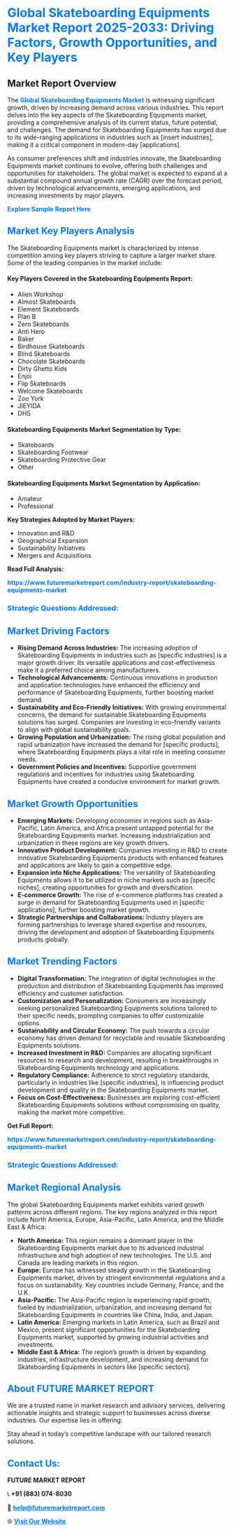 <h1 style="color: #007BFF;">Global Skateboarding Equipments Market Report 2025-2033: Driving Factors, Growth Opportunities, and Key Players</h1>

<section id="overview">
<h2>Market Report Overview</h2>
<p>The <a href="https://www.futuremarketreport.com/industry-report/skateboarding-equipments-market" style="color: #007BFF; text-decoration: none;"><strong>Global Skateboarding Equipments Market</strong></a> is witnessing significant growth, driven by increasing demand across various industries. This report delves into the key aspects of the Skateboarding Equipments market, providing a comprehensive analysis of its current status, future potential, and challenges. The demand for Skateboarding Equipments has surged due to its wide-ranging applications in industries such as [insert industries], making it a critical component in modern-day [applications].</p>
<p>As consumer preferences shift and industries innovate, the Skateboarding Equipments market continues to evolve, offering both challenges and opportunities for stakeholders. The global market is expected to expand at a substantial compound annual growth rate (CAGR) over the forecast period, driven by technological advancements, emerging applications, and increasing investments by major players.</p>
</section>

<section id="overview">
<p><a href="https://www.futuremarketreport.com/request-sample/reportId=102583" style="color: #007BFF; text-decoration: none;"><strong>Explore Sample Report Here</strong></a></p>
</section>

<section id="key-players">
<h2 style="color: #007BFF;">Market Key Players Analysis</h2>
<p>The Skateboarding Equipments market is characterized by intense competition among key players striving to capture a larger market share. Some of the leading companies in the market include:</p>
<h4>Key Players Covered in the Skateboarding Equipments Report:</h4>
<ul><li>Alien Workshop</li><li>Almost Skateboards</li><li>Element Skateboards</li><li>Plan B</li><li>Zero Skateboards</li><li>Anti Hero</li><li>Baker</li><li>Birdhouse Skateboards</li><li>Blind Skateboards</li><li>Chocolate Skateboards</li><li>Dirty Ghetto Kids</li><li>Enjoi</li><li>Flip Skateboards</li><li>Welcome Skateboards</li><li>Zoo York</li><li>JIEYIDA</li><li>DHS</li></ul>
<h4>Skateboarding Equipments Market Segmentation by Type:</h4>
<ul><li>Skateboards</li><li>Skateboarding Footwear</li><li>Skateboarding Protective Gear</li><li>Other</li></ul>

<h4>Skateboarding Equipments Market Segmentation by Application:</h4>
<ul><li>Amateur</li><li>Professional</li></ul>
<p><strong>Key Strategies Adopted by Market Players:</strong></p>
<ul>
<li>Innovation and R&D</li>
<li>Geographical Expansion</li>
<li>Sustainability Initiatives</li>
<li>Mergers and Acquisitions</li>
</ul>
</section>

<section>
<p><strong>Read Full Analysis: </strong></p><a href="https://www.futuremarketreport.com/industry-report/skateboarding-equipments-market" style="color: #007BFF; text-decoration: none;"><strong>https://www.futuremarketreport.com/industry-report/skateboarding-equipments-market</strong></a>
<h3 style="color: #007BFF;">Strategic Questions Addressed:</h3>
</section>

<section id="driving-factors">
<h2 style="color: #007BFF;">Market Driving Factors</h2>
<ul>
<li><strong>Rising Demand Across Industries:</strong> The increasing adoption of Skateboarding Equipments in industries such as [specific industries] is a major growth driver. Its versatile applications and cost-effectiveness make it a preferred choice among manufacturers.</li>
<li><strong>Technological Advancements:</strong> Continuous innovations in production and application technologies have enhanced the efficiency and performance of Skateboarding Equipments, further boosting market demand.</li>
<li><strong>Sustainability and Eco-Friendly Initiatives:</strong> With growing environmental concerns, the demand for sustainable Skateboarding Equipments solutions has surged. Companies are investing in eco-friendly variants to align with global sustainability goals.</li>
<li><strong>Growing Population and Urbanization:</strong> The rising global population and rapid urbanization have increased the demand for [specific products], where Skateboarding Equipments plays a vital role in meeting consumer needs.</li>
<li><strong>Government Policies and Incentives:</strong> Supportive government regulations and incentives for industries using Skateboarding Equipments have created a conducive environment for market growth.</li>
</ul>
</section>

<section id="growth-opportunities">
<h2 style="color: #007BFF;">Market Growth Opportunities</h2>
<ul>
<li><strong>Emerging Markets:</strong> Developing economies in regions such as Asia-Pacific, Latin America, and Africa present untapped potential for the Skateboarding Equipments market. Increasing industrialization and urbanization in these regions are key growth drivers.</li>
<li><strong>Innovative Product Development:</strong> Companies investing in R&D to create innovative Skateboarding Equipments products with enhanced features and applications are likely to gain a competitive edge.</li>
<li><strong>Expansion into Niche Applications:</strong> The versatility of Skateboarding Equipments allows it to be utilized in niche markets such as [specific niches], creating opportunities for growth and diversification.</li>
<li><strong>E-commerce Growth:</strong> The rise of e-commerce platforms has created a surge in demand for Skateboarding Equipments used in [specific applications], further boosting market growth.</li>
<li><strong>Strategic Partnerships and Collaborations:</strong> Industry players are forming partnerships to leverage shared expertise and resources, driving the development and adoption of Skateboarding Equipments products globally.</li>
</ul>
</section>

<section id="trending-factors">
<h2 style="color: #007BFF;">Market Trending Factors</h2>
<ul>
<li><strong>Digital Transformation:</strong> The integration of digital technologies in the production and distribution of Skateboarding Equipments has improved efficiency and customer satisfaction.</li>
<li><strong>Customization and Personalization:</strong> Consumers are increasingly seeking personalized Skateboarding Equipments solutions tailored to their specific needs, prompting companies to offer customizable options.</li>
<li><strong>Sustainability and Circular Economy:</strong> The push towards a circular economy has driven demand for recyclable and reusable Skateboarding Equipments solutions.</li>
<li><strong>Increased Investment in R&D:</strong> Companies are allocating significant resources to research and development, resulting in breakthroughs in Skateboarding Equipments technology and applications.</li>
<li><strong>Regulatory Compliance:</strong> Adherence to strict regulatory standards, particularly in industries like [specific industries], is influencing product development and quality in the Skateboarding Equipments market.</li>
<li><strong>Focus on Cost-Effectiveness:</strong> Businesses are exploring cost-efficient Skateboarding Equipments solutions without compromising on quality, making the market more competitive.</li>
</ul>
</section>

<section>
<p><strong>Get Full Report: </strong></p><a href="https://www.futuremarketreport.com/industry-report/skateboarding-equipments-market" style="color: #007BFF; text-decoration: none;"><strong>https://www.futuremarketreport.com/industry-report/skateboarding-equipments-market</strong></a>
<h3 style="color: #007BFF;">Strategic Questions Addressed:</h3>
</section>


<section id="regional-analysis">
<h2 style="color: #007BFF;">Market Regional Analysis</h2>
<p>The global Skateboarding Equipments market exhibits varied growth patterns across different regions. The key regions analyzed in this report include North America, Europe, Asia-Pacific, Latin America, and the Middle East & Africa:</p>
<ul>
<li><strong>North America:</strong> This region remains a dominant player in the Skateboarding Equipments market due to its advanced industrial infrastructure and high adoption of new technologies. The U.S. and Canada are leading markets in this region.</li>
<li><strong>Europe:</strong> Europe has witnessed steady growth in the Skateboarding Equipments market, driven by stringent environmental regulations and a focus on sustainability. Key countries include Germany, France, and the U.K.</li>
<li><strong>Asia-Pacific:</strong> The Asia-Pacific region is experiencing rapid growth, fueled by industrialization, urbanization, and increasing demand for Skateboarding Equipments in countries like China, India, and Japan.</li>
<li><strong>Latin America:</strong> Emerging markets in Latin America, such as Brazil and Mexico, present significant opportunities for the Skateboarding Equipments market, supported by growing industrial activities and investments.</li>
<li><strong>Middle East & Africa:</strong> The region’s growth is driven by expanding industries, infrastructure development, and increasing demand for Skateboarding Equipments in sectors like [specific sectors].</li>
</ul>
</section>

<footer>
<h2 style="color: #007BFF;">About FUTURE MARKET REPORT</h2>
<p>We are a trusted name in market research and advisory services, delivering actionable insights and strategic support to businesses across diverse industries. Our expertise lies in offering:</p>

<p>Stay ahead in today’s competitive landscape with our tailored research solutions.</p>

<h2 style="color: #007BFF;">Contact Us:</h2>
<p><strong>FUTURE MARKET REPORT</strong></p>
<p>📞 <strong>+91 (883) 074-8030</strong></p>
<p>📧 <strong><a href="mailto:help@futuremarketreport.com" style="color: #007BFF;">help@futuremarketreport.com</a></strong></p>
<p>🌐 <strong><a href="https://www.futuremarketreport.com/" style="color: #007BFF;">Visit Our Website</a></strong></p>
</footer>